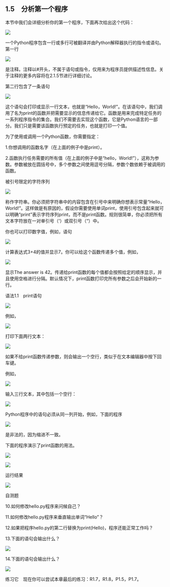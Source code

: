    

## 1.5　分析第一个程序

本节中我们会详细分析你的第一个程序，下面再次给出这个代码：

![](0-Assets/Epubook/程序员编程语言经典合集（计算机科学丛书5册套装），javapython编程语言含经典教材龙书《编译原理》%20(Bruce%20Eckel%20%20Alfred%20V.%20Aho%20%20Monica%20S.%20Lam%20etc.)%20(Z-Library)/images/image05186.jpeg)

一个Python程序包含一行或多行可被翻译并由Python解释器执行的指令或语句。第一行

![](../Images/image05187.gif)

是注释。注释以#开头，不属于语句或指令，仅用来为程序员提供描述性信息。关于注释的更多内容将在2.1.5节进行详细讨论。

第二行包含了一条语句

![](../Images/image05188.gif)

这个语句会打印或显示一行文本，也就是“Hello，World!”。在该语句中，我们调用了名为print的函数并把需要显示的信息传递给它。函数是用来完成特定任务的一系列程序指令的集合。我们不需要去实现这个函数，它是Python语言的一部分。我们只是需要该函数执行预定的任务，也就是打印一个值。

为了使用或调用一个Python函数，你需要指定：

1.你想调用的函数名字（在上面的例子中是print）。

2.函数执行任务需要的所有值（在上面的例子中是“hello，World!”），这称为参数。参数被放在圆括号中，多个参数之间使用逗号分隔，参数个数依赖于被调用的函数。

被引号限定的字符序列

![](../Images/image05189.gif)

称作字符串。你必须把字符串中的内容包含在引号中来明确你想表示常量“Hello，World!”。这样做是有原因的，假设你需要使用单词print，使用引号包含起来就可以明确“print”表示字符序列print，而不是print函数。规则很简单，你必须把所有文本字符放在一对单引号（‘）或双引号（“）中。

你也可以打印数字值，例如，语句

![](../Images/image05190.gif)

计算表达式3+4的值并显示7。你可以给这个函数传递多个值，例如，

![](../Images/image05191.gif)

显示The answer is 42。传递给print函数的每个值都会按照给定的顺序显示，并且使用空格进行分隔。默认情况下，print函数打印完所有参数之后会开始新的一行。

语法1.1　print语句

![](0-Assets/Epubook/程序员编程语言经典合集（计算机科学丛书5册套装），javapython编程语言含经典教材龙书《编译原理》%20(Bruce%20Eckel%20%20Alfred%20V.%20Aho%20%20Monica%20S.%20Lam%20etc.)%20(Z-Library)/images/image05192.jpeg)

例如，

![](../Images/image05193.gif)

打印下面两行文本：

![](../Images/image05194.gif)

如果不给print函数传递参数，则会输出一个空行，类似于在文本编辑器中按下回车键。

例如，

![](../Images/image05195.gif)

输入三行文本，其中包括一个空行：

![](../Images/image05196.gif)

Python程序中的语句必须从同一列开始，例如，下面的程序

![](../Images/image05197.gif)

是非法的，因为缩进不一致。

下面的程序演示了print函数的用法。

![](0-Assets/Epubook/程序员编程语言经典合集（计算机科学丛书5册套装），javapython编程语言含经典教材龙书《编译原理》%20(Bruce%20Eckel%20%20Alfred%20V.%20Aho%20%20Monica%20S.%20Lam%20etc.)%20(Z-Library)/images/image05198.jpeg)

![](0-Assets/Epubook/程序员编程语言经典合集（计算机科学丛书5册套装），javapython编程语言含经典教材龙书《编译原理》%20(Bruce%20Eckel%20%20Alfred%20V.%20Aho%20%20Monica%20S.%20Lam%20etc.)%20(Z-Library)/images/image05199.jpeg)

运行结果

![](../Images/image05200.gif)

自测题

10.如何修改hello.py程序来问候自己？

11.如何修改hello.py程序来垂直输出单词“Hello”？

12.如果把程序hello.py的第二行替换为print(Hello)，程序还能正常工作吗？

13.下面的语句会输出什么？

![](../Images/image05201.gif)

14.下面的语句会输出什么？

![](../Images/image05202.gif)

练习它　现在你可以尝试本章最后的练习：R1.7，R1.8，P1.5，P1.7。